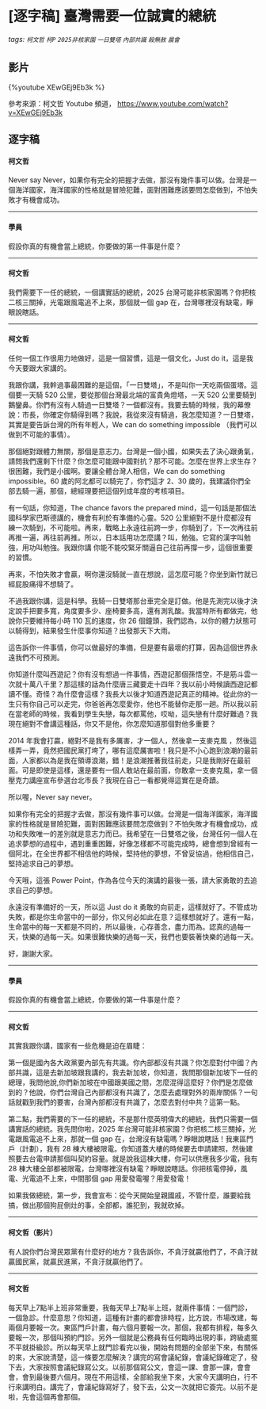 # [逐字稿] 臺灣需要一位誠實的總統

###### tags: `柯文哲` `柯P` `2025非核家園` `一日雙塔` `內部共識` `殺無赦` `晨會`

## 影片

{%youtube XEwGEj9Eb3k %}

參考來源：柯文哲 Youtube 頻道， https://www.youtube.com/watch?v=XEwGEj9Eb3k


## 逐字稿




#### 柯文哲
 
Never say Never，如果你有完全的把握才去做，那沒有幾件事可以做。台灣是一個海洋國家，海洋國家的性格就是冒險犯難，面對困難應該要問怎麼做到，不怕失敗才有機會成功。

---

#### 學員

假設你真的有機會當上總統，你要做的第一件事是什麼？

---

#### 柯文哲

我們需要下一任的總統，一個講實話的總統，2025 台灣可能非核家園嗎？你把核二核三關掉，光電跟風電追不上來，那個就一個 gap 在，台灣哪裡沒有缺電，睜眼說瞎話。

---

#### 柯文哲

任何一個工作很用力地做好，這是一個習慣，這是一個文化，Just do it，這是我今天要跟大家講的。

我跟你講，我幹過事最困難的是這個，「一日雙塔」，不是叫你一天吃兩個蛋塔。這個要一天騎 520 公里，要從那個台灣最北端的富貴角燈塔，一天 520 公里要騎到鵝鑾鼻。你們有沒有人騎過一日雙塔？一個都沒有。我要去騎的時候，我的幕僚說：市長，你確定你騎得到嗎？我說，我從來沒有騎過，我怎麼知道？一日雙塔，其實是要告訴台灣的所有年輕人，We can do something impossible （我們可以做到不可能的事情）。

那個絕對跟體力無關，那個是意志力。台灣是一個小國，如果失去了決心跟勇氣，請問我們還剩下什麼？你怎麼可能跟中國對抗？那不可能。怎麼在世界上求生存？很困難，我們是小國啊。要讓全體台灣人相信，We can do something impossible。60 歲的阿北都可以騎完了，你們這才 2、30 歲的，我建議你們全部去騎一遍，那個，總經理要把這個列成年度的考核項目。

有一句話，你知道，The chance favors the prepared mind，這一句話是那個法國科學家巴斯德講的，機會有利於有準備的心靈。520 公里絕對不是什麼都沒有練一次騎到，不可能啦。再來，戰略上永遠往前跨一步，你騎到了，下一次再往前再推一遍，再往前再推。所以，日本話用功怎麼講？叫，勉強。它寫的漢字叫勉強，用功叫勉強。我跟你講 你能不能咬緊牙關逼自己往前再撐一步，這個很重要的習慣。

再來，不怕失敗才會贏，啊你還沒騎就一直在想說，這怎麼可能？你坐到新竹就已經屁股痛得不想騎了。

不過我跟你講，這是科學。我騎一日雙塔那台車完全是訂做。他是先測完以後才決定說手把要多寬，角度要多少、座椅要多高，還有測乳酸。我當時所有都做完，他說你只要維持每小時 110 瓦的速度，你 26 個鐘頭，我們認為，以你的體力狀態可以騎得到，結果發生什麼事你知道？出發那天下大雨。

這告訴你一件事情，你可以做最好的準備，但是要有最壞的打算，因為這個世界永遠我們不可預測。

你知道什麼叫西遊記？你有沒有想過一件事情，西遊記那個孫悟空，不是筋斗雲一次就十萬八千里？那這樣的話為什麼唐三藏要走十四年？我以前小時候讀西遊記都讀不懂。奇怪？為什麼會這樣？我長大以後才知道西遊記真正的精神。從此你的一生只有你自己可以走完，你爸爸再怎麼愛你，他也不能替你走那一趟。所以我以前在當老師的時候，我看到學生失戀，每次都罵他，哎呦，這失戀有什麼好難過？我現在絕對不會講這種話，你又不是他，你怎麼知道那個對他多重要？

2014 年我會打贏，絕對不是我有多厲害，才一個人，然後拿一支麥克風 ，然後這樣弄一弄，竟然把國民黨打垮了，哪有這麼厲害啦！我只是不小心跑到浪潮的最前面，人家都以為是我在領導浪潮，錯！是浪潮推著我往前走，只是我剛好在最前面。可是即使是這樣，還是要有一個人敢站在最前面，你敢拿一支麥克風，拿一個壓克力講座宣布參選台北市長？我現在自己一看都覺得這實在是奇蹟。

所以喔，Never say never。

如果你有完全的把握才去做，那沒有幾件事可以做。台灣是一個海洋國家，海洋國家的性格就是冒險犯難，面對困難應該要問怎麼做到？不怕失敗才有機會成功，成功和失敗唯一的差別就是意志力而已。我希望在一日雙塔之後，台灣任何一個人在追求夢想的過程中，遇到重重困難，好像怎樣都不可能完成時，總會想到曾經有一個阿北，在全世界都不相信他的時候，堅持他的夢想，不曾妥協過，他相信自己，堅持追求自己的夢想。

今天哦，這張 Power Point，作為各位今天的演講的最後一張，請大家勇敢的去追求自己的夢想。

永遠沒有準備好的一天，所以這 Just do it 勇敢的向前走，這樣就好了。不管成功失敗，都是你生命當中的一部分，你又何必如此在意？這樣想就好了。還有一點，生命當中的每一天都是不同的，所以最後，心存善念，盡力而為。認真的過每一天，快樂的過每一天。如果很難快樂的過每一天，我們也要裝著快樂的過每一天。

好，謝謝大家。

---

#### 學員

假設你真的有機會當上總統，你要做的第一件事是什麼？

---

#### 柯文哲

其實我跟你講，國家有一些危機是迫在眉睫：

第一個是國內各大政黨要內部先有共識。你內部都沒有共識？你怎麼對付中國？內部共識，這是去新加坡跟我講的，我去新加坡，你知道，我問那個新加坡下一任的總理，我問他說,你們新加坡在中國跟美國之間，怎麼混得這麼好？你們是怎麼做到的？他說，你們台灣自己內部都沒有共識了，怎麼去處理對外的兩岸關係？一句話就戳到我們的要害，台灣內部都沒有共識了，怎麼去對付中共？這第一點。

第二點，我們需要的下一任的總統，不是那什麼英明偉大的總統，我們只需要一個講實話的總統。我先問你啦，2025 年台灣可能非核家園？你把核二核三關掉，光電跟風電追不上來，那就一個 gap 在，台灣沒有缺電嗎？睜眼說瞎話！我東區門戶（計劃），我有 28 棟大樓被限電。你知道蓋大樓的時候要去申請建照，然後建照要去台電申請那個叫契約容量。就是說我這棟大樓，你可以供應我多少電，我有 28 棟大樓全部都被限電，台灣哪裡沒有缺電？睜眼說瞎話。你把核電停掉，風電、光電追不上來，中間那個 gap 用愛發電喔？用愛發電！

如果我做總統，第一步，我會宣布：從今天開始皇親國戚，不管什麼，誰要給我搞，做出那個狗屁倒灶的事，全部都，誰犯到，我就砍掉。

---

#### 柯文哲（影片）

有人說你們台灣民眾黨有什麼好的地方？我告訴你，不貪汙就贏他們了，不貪汙就贏國民黨，就贏民進黨，不貪汙就贏他們了。

---

#### 柯文哲

每天早上7點半上班非常重要，我每天早上7點半上班，就兩件事情：一個門診，一個急診。什麼意思？你知道，這種有計畫的都會排時程，比方說，市場改建，每兩個月要報一次。東區門戶計畫，每六個月要報一次。那個，我都有排程，每多久要報一次，那個叫預約門診。另外一個就是公務員有任何臨時出現的事，跨級處擺不平就掛級診。所以每天早上就門診看完以後，開始有問題的全部坐下來，有關係的來，大家說清楚，這一條要怎麼解決？講完的寫會議紀錄，會議紀錄確定了，發下去，大家按照會議紀錄寫公文。以前那個寫公文，會這一課、會那一課，會會會，會到最後要六個月。現在不用這樣，全部給我坐下來，大家今天講明白，行不行來講明白。講完了，會議紀錄寫好了，發下去，公文一次就把它簽完。以前不是啦，先會這個再會那個。


